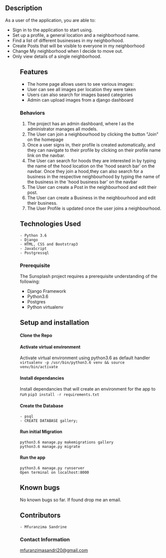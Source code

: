 ## Description

As a user of the application, you are able to:
<ul>
    <li>Sign in to the application to start using.</li>
    <li>Set up a profile, a general location and a neighborhood name.</li>
    <li>Find a list of different businesses in my neighborhood.</li>
    <li>Create Posts that will be visible to everyone in my neighborhood</li>
    <li>Change My neighborhood when I decide to move out.</li>
    <li>Only view details of a single neighborhood.</li>
<ul>


## Features
- The home page allows users to see various images:
- User can see all images per location they were taken
- Users can also search for images based categories
- Admin can upload images from a django dashboard

### Behaviors

<ol>
    <li>The project has an admin dashboard, where I as the administrator manages all models.</li>
    <li>The User can join a neighbourhood by clicking the button "Join" on the homepage</li>
    <li>Once a user signs in, their profile is created automatically, and they can navigate to their profile by clicking on their profile name link on the navbar.</li>
    <li>The User can search for hoods they are interested in by typing the name of the hood location on the 'hood search bar' on the navbar. Once they join a hood,they can also search for a business in the respective neighbourhood by typing the name of the business in the 'hood business bar' on the navbar</li>
    <li>The User can create a Post in the neighbourhood and edit their post.</li>
    <li>The User can create a Business in the neighbourhood and edit their business.</li>
    <li>The User Profile is updated once the user joins a neighbourhood.</li>
</ol>



## Technologies Used
    - Python 3.6
    - Django
    - HTML, CSS and Bootstrap3
    - JavaScript
    - Postgressql

### Prerequisite
The Sunsplash project requires a prerequisite understanding of the following:
- Django Framework
- Python3.6
- Postgres
- Python virtualenv

## Setup and installation

#### Clone the Repo
####  Activate virtual environment
Activate virtual environment using python3.6 as default handler
    `virtualenv -p /usr/bin/python3.6 venv && source venv/bin/activate`
####  Install dependancies
Install dependancies that will create an environment for the app to run `pip3 install -r requirements.txt`
####  Create the Database
    - psql
    - CREATE DATABASE gallery;

#### Run initial Migration
    python3.6 manage.py makemigrations gallery
    python3.6 manage.py migrate
#### Run the app
    python3.6 manage.py runserver
    Open terminal on localhost:8000

## Known bugs
No known bugs so far. If found drop me an email.


## Contributors
    - Mfuranzima Sandrine

### Contact Information
mfuranzimasandri20@gmail.com
